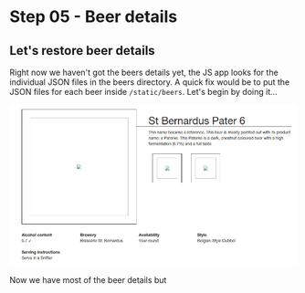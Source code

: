 # Step 05 - Beer details

## Let's restore beer details 

Right now we haven't got the beers details yet, the JS app looks for the individual JSON files in the beers directory. A quick fix would be to put the JSON files for each beer inside `/static/beers`. Let's begin by doing it...

![Beer details without images](../assets/step-06-01.jpg)

Now we have most of the beer details but

 	